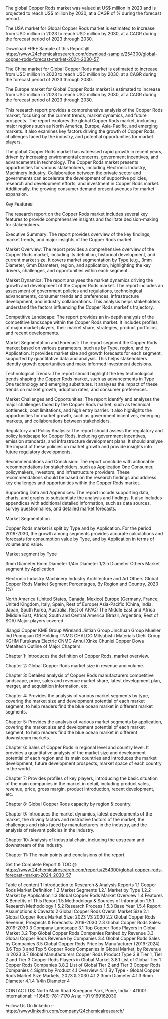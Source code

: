 The global Copper Rods market was valued at US$ million in 2023 and is projected to reach US$ million by 2030, at a CAGR of % during the forecast period.

The USA market for Global Copper Rods  market is estimated to increase from USD million in 2023 to reach USD million by 2030, at a CAGR during the forecast period of 2023 through 2030.

Download FREE Sample of this Report @ https://www.24chemicalresearch.com/download-sample/254300/global-copper-rods-forecast-market-2024-2030-57

The China market for Global Copper Rods  market is estimated to increase from USD million in 2023 to reach USD million by 2030, at a CAGR during the forecast period of 2023 through 2030.

The Europe market for Global Copper Rods  market is estimated to increase from USD million in 2023 to reach USD million by 2030, at a CAGR during the forecast period of 2023 through 2030.

This research report provides a comprehensive analysis of the Copper Rods market, focusing on the current trends, market dynamics, and future prospects. The report explores the global Copper Rods market, including major regions such as North America, Europe, Asia-Pacific, and emerging markets. It also examines key factors driving the growth of Copper Rods, challenges faced by the industry, and potential opportunities for market players.

The global Copper Rods market has witnessed rapid growth in recent years, driven by increasing environmental concerns, government incentives, and advancements in technology. The Copper Rods market presents opportunities for various stakeholders, including Electronic Industry, Machinery Industry. Collaboration between the private sector and governments can accelerate the development of supportive policies, research and development efforts, and investment in Copper Rods market. Additionally, the growing consumer demand present avenues for market expansion.

Key Features:

The research report on the Copper Rods market includes several key features to provide comprehensive insights and facilitate decision-making for stakeholders.

Executive Summary: The report provides overview of the key findings, market trends, and major insights of the Copper Rods market.

Market Overview: The report provides a comprehensive overview of the Copper Rods market, including its definition, historical development, and current market size. It covers market segmentation by Type (e.g., 3mm Diameter, 6mm Diameter), region, and application, highlighting the key drivers, challenges, and opportunities within each segment.

Market Dynamics: The report analyses the market dynamics driving the growth and development of the Copper Rods market. The report includes an assessment of government policies and regulations, technological advancements, consumer trends and preferences, infrastructure development, and industry collaborations. This analysis helps stakeholders understand the factors influencing the Copper Rods market's trajectory.

Competitive Landscape: The report provides an in-depth analysis of the competitive landscape within the Copper Rods market. It includes profiles of major market players, their market share, strategies, product portfolios, and recent developments.

Market Segmentation and Forecast: The report segment the Copper Rods market based on various parameters, such as by Type, region, and by Application. It provides market size and growth forecasts for each segment, supported by quantitative data and analysis. This helps stakeholders identify growth opportunities and make informed investment decisions.

Technological Trends: The report should highlight the key technological trends shaping the Copper Rods market, such as advancements in Type One technology and emerging substitutes. It analyses the impact of these trends on market growth, adoption rates, and consumer preferences.

Market Challenges and Opportunities: The report identify and analyses the major challenges faced by the Copper Rods market, such as technical bottleneck, cost limitations, and high entry barrier. It also highlights the opportunities for market growth, such as government incentives, emerging markets, and collaborations between stakeholders.

Regulatory and Policy Analysis: The report should assess the regulatory and policy landscape for Copper Rods, including government incentives, emission standards, and infrastructure development plans. It should analyse the impact of these policies on market growth and provide insights into future regulatory developments.

Recommendations and Conclusion: The report conclude with actionable recommendations for stakeholders, such as Application One Consumer, policymakers, investors, and infrastructure providers. These recommendations should be based on the research findings and address key challenges and opportunities within the Copper Rods market.

Supporting Data and Appendices: The report include supporting data, charts, and graphs to substantiate the analysis and findings. It also includes appendices with additional detailed information, such as data sources, survey questionnaires, and detailed market forecasts.

Market Segmentation

Copper Rods market is split by Type and by Application. For the period 2019-2030, the growth among segments provides accurate calculations and forecasts for consumption value by Type, and by Application in terms of volume and value.

Market segment by Type

3mm Diameter
6mm Diameter
1/4in Diameter
1/2in Diameter
Others
Market segment by Application

Electronic Industry
Machinery Industry
Architecture and Art
Others
Global Copper Rods Market Segment Percentages, By Region and Country, 2023 (%)

North America (United States, Canada, Mexico)
Europe (Germany, France, United Kingdom, Italy, Spain, Rest of Europe)
Asia-Pacific (China, India, Japan, South Korea, Australia, Rest of APAC)
The Middle East and Africa (Middle East, Africa)
South and Central America (Brazil, Argentina, Rest of SCA)
Major players covered

Jiangxi Copper
KME Group
Wireland
Jintian Group
Jinchuan Group
Mueller Ind
Poongsan
GB Holding
TNMG
CHALCO
Mitsubishi Materials
Diehl Group
KGHM
Furukawa Electric
CNMC
Anhui Xinke
Chunlei Copper
Dowa Metaltech
Outline of Major Chapters:

Chapter 1: Introduces the definition of Copper Rods, market overview.

Chapter 2: Global Copper Rods market size in revenue and volume.

Chapter 3: Detailed analysis of Copper Rods manufacturers competitive landscape, price, sales and revenue market share, latest development plan, merger, and acquisition information, etc.

Chapter 4: Provides the analysis of various market segments by type, covering the market size and development potential of each market segment, to help readers find the blue ocean market in different market segments.

Chapter 5: Provides the analysis of various market segments by application, covering the market size and development potential of each market segment, to help readers find the blue ocean market in different downstream markets.

Chapter 6: Sales of Copper Rods in regional level and country level. It provides a quantitative analysis of the market size and development potential of each region and its main countries and introduces the market development, future development prospects, market space of each country in the world.

Chapter 7: Provides profiles of key players, introducing the basic situation of the main companies in the market in detail, including product sales, revenue, price, gross margin, product introduction, recent development, etc.

Chapter 8: Global Copper Rods capacity by region & country.

Chapter 9: Introduces the market dynamics, latest developments of the market, the driving factors and restrictive factors of the market, the challenges and risks faced by manufacturers in the industry, and the analysis of relevant policies in the industry.

Chapter 10: Analysis of industrial chain, including the upstream and downstream of the industry.

Chapter 11: The main points and conclusions of the report.

Get the Complete Report & TOC @ https://www.24chemicalresearch.com/reports/254300/global-copper-rods-forecast-market-2024-2030-57

Table of content
1 Introduction to Research & Analysis Reports
1.1 Copper Rods Market Definition
1.2 Market Segments
1.2.1 Market by Type
1.2.2 Market by Application
1.3 Global Copper Rods Market Overview
1.4 Features & Benefits of This Report
1.5 Methodology & Sources of Information
1.5.1 Research Methodology
1.5.2 Research Process
1.5.3 Base Year
1.5.4 Report Assumptions & Caveats
2 Global Copper Rods Overall Market Size
2.1 Global Copper Rods Market Size: 2023 VS 2030
2.2 Global Copper Rods Revenue, Prospects & Forecasts: 2019-2030
2.3 Global Copper Rods Sales: 2019-2030
3 Company Landscape
3.1 Top Copper Rods Players in Global Market
3.2 Top Global Copper Rods Companies Ranked by Revenue
3.3 Global Copper Rods Revenue by Companies
3.4 Global Copper Rods Sales by Companies
3.5 Global Copper Rods Price by Manufacturer (2019-2024)
3.6 Top 3 and Top 5 Copper Rods Companies in Global Market, by Revenue in 2023
3.7 Global Manufacturers Copper Rods Product Type
3.8 Tier 1, Tier 2 and Tier 3 Copper Rods Players in Global Market
3.8.1 List of Global Tier 1 Copper Rods Companies
3.8.2 List of Global Tier 2 and Tier 3 Copper Rods Companies
4 Sights by Product
4.1 Overview
4.1.1 By Type - Global Copper Rods Market Size Markets, 2023 & 2030
4.1.2 3mm Diameter
4.1.3 6mm Diameter
4.1.4 1/4in Diameter
4

CONTACT US:
North Main Road Koregaon Park, Pune, India - 411001.
International: +1(646)-781-7170
Asia: +91 9169162030

Follow Us On linkedin :- https://www.linkedin.com/company/24chemicalresearch/
